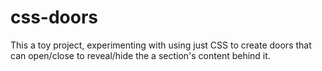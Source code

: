 # css-doors
This a toy project, experimenting with using just CSS to create doors that can open/close to reveal/hide the a section's content behind it.